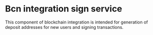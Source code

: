 # Bcn integration sign service

This component of blockchain integration is intended for generation of deposit addresses for new users and signing transactions.
